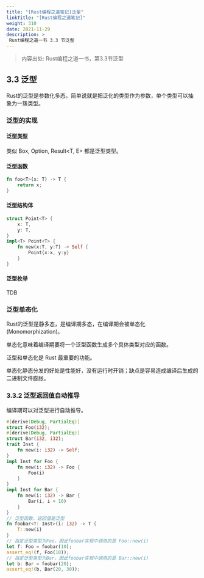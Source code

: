 ```yaml
---
title: "[Rust编程之道笔记]泛型"
linkTitle: "[Rust编程之道笔记]"
weight: 310
date: 2021-11-29
description: >
 Rust编程之道一书 3.3 节泛型
---
```


> 内容出处: Rust编程之道一书，第3.3节泛型

## 3.3 泛型

Rust的泛型是参数化多态。简单说就是把泛化的类型作为参数，单个类型可以抽象为一簇类型。

### 泛型的实现

#### 泛型类型

类似 Box<T>, Option<T>, Result<T, E> 都是泛型类型。

#### 泛型函数

```rust
fn foo<T>(x: T) -> T {
    return x;
}
```

#### 泛型结构体

```rust
struct Point<T> {
    x: T,
    y: T,
}
impl<T> Point<T> {
    fn new(x:T, y:T) -> Self {
        Point{x:x, y:y}
    }
}
```

#### 泛型枚举

TDB

### 泛型单态化

Rust的泛型是静多态，是编译期多态，在编译期会被单态化(Monomorphization)。

单态化意味着编译期要将一个泛型函数生成多个具体类型对应的函数。

泛型和单态化是 Rust 最重要的功能。

单态化静态分发的好处是性能好，没有运行时开销；缺点是容易造成编译后生成的二进制文件膨胀。

### 3.3.2 泛型返回值自动推导

编译期可以对泛型进行自动推导。

```rust
#[derive(Debug, PartialEq)]
struct Foo(i32);
#[derive(Debug, PartialEq)]
struct Bar(i32, i32);
trait Inst {
    fn new(i: i32) -> Self;
}
impl Inst for Foo {
    fn new(i: i32) -> Foo {
        Foo(i)
    }
}
impl Inst for Bar {
    fn new(i: i32) -> Bar {
        Bar(i, i + 10)
    }
}
// 泛型函数，返回值是泛型
fn foobar<T: Inst>(i: i32) -> T {
    T::new(i)
}
// 指定泛型类型为Foo，因此foobar实现中调用的是 Foo::new(i)
let f: Foo = foobar(10);
assert_eq!(f, Foo(10));
// 指定泛型类型为Bar，因此foobar实现中调用的是 Bar::new(i)
let b: Bar = foobar(20);
assert_eq!(b, Bar(20, 30));
```

